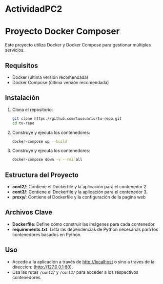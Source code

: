 # ActividadPC2

# Proyecto Docker Composer

Este proyecto utiliza Docker y Docker Compose para gestionar múltiples servicios. 
## Requisitos

- Docker (última versión recomendada)
- Docker Compose (última versión recomendada)

## Instalación

1. Clona el repositorio:
    ```bash
    git clone https://github.com/tuusuario/tu-repo.git
    cd tu-repo
    ```

2. Construye y ejecuta los contenedores:
    ```bash
    docker-compose up --build
    ```

3. Construye y ejecuta los contenedores:
    ```bash
    docker-compose down -v --rmi all
    ```
    
## Estructura del Proyecto

- **cont2/**: Contiene el Dockerfile y la aplicación para el contenedor 2.
- **cont3/**: Contiene el Dockerfile y la aplicación para el contenedor 3.
- **proxy/**: Contiene el Dockerfile y la configuración de la pagina web

## Archivos Clave

- **Dockerfile**: Define cómo construir las imágenes para cada contenedor.
- **requirements.txt**: Lista las dependencias de Python necesarias para los contenedores basados en Python.

## Uso

- Accede a la aplicación a través de [http://localhost](http://localhost) o sino a traves de la direccion: (http://127.0.0.1:80).
- Usa las rutas `/cont2/` y `/cont3/` para acceder a los respectivos contenedores.



